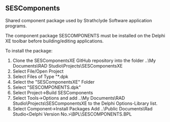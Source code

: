 SESComponents
-------------

Shared component package used by Strathclyde Software application programs.

The component package SESCOMPONENTS must be installed on the Delphi XE toolbar before building/editing applications.

To install the package:

1) Clone the SESComponentsXE GitHub repository into the folder ..\My Documents\RAD Studio\Projects\SESComponentsXE<br>
2) Select File/Open Project<br>
3) Select Files of Type "*.dpk<br>
4) Select the "SESComponentsXE" Folder<br>
5) Select "SESCOMPONENTS.dpk"<br>
6) Select Project->Build SESComponents<br>
7) Select Tools->Options and add ..\My Documents\RAD Studio\Projects\SESComponentsXE to the Delphi Options-Library list.<br>
8) Select Component->Install Packages Add ..\Public Documents\Rad Studio\<Delphi Version No.>\BPL\SESCOMPONENTS.BPL<br>


